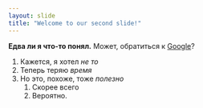```yaml
---
layout: slide
title: "Welcome to our second slide!"
---
```

**Едва ли я что-то понял.**
Может, обратиться к [Google](http://google.com)?
1. Кажется, я хотел *не то*
1. Теперь теряю *время*
1. Но это, похоже, тоже *полезно*
   1. Скорее всего
   1. Вероятно.
